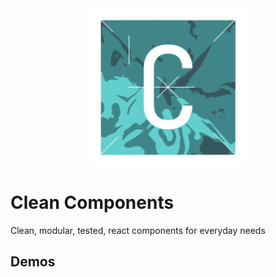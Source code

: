 <div align="center">
<img src="./media/logo.svg" alt="header logo: Github Extractor" width="50%" height="50%">
</div>

# Clean Components

Clean, modular, tested, react components for everyday needs

## Demos

<!-- Tile + link to story book of components  -->


